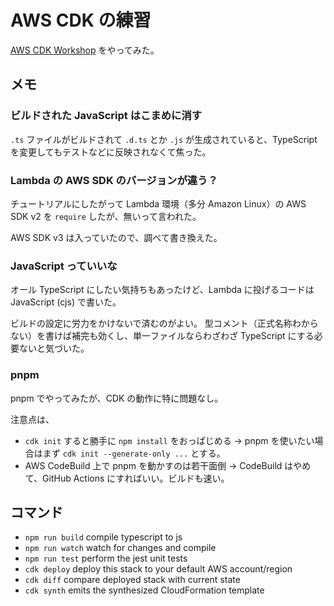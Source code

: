# AWS CDK の練習

[AWS CDK Workshop](https://cdkworkshop.com/ja/) をやってみた。

## メモ

### ビルドされた JavaScript はこまめに消す

`.ts` ファイルがビルドされて `.d.ts` とか `.js` が生成されていると、TypeScript を変更してもテストなどに反映されなくて焦った。

### Lambda の AWS SDK のバージョンが違う？

チュートリアルにしたがって Lambda 環境（多分 Amazon Linux）の AWS SDK v2 を `require` したが、無いって言われた。

AWS SDK v3 は入っていたので、調べて書き換えた。

### JavaScript っていいな

オール TypeScript にしたい気持ちもあったけど、Lambda に投げるコードは JavaScript (cjs) で書いた。

ビルドの設定に労力をかけないで済むのがよい。
型コメント（正式名称わからない）を書けば補完も効くし、単一ファイルならわざわざ TypeScript にする必要ないと気づいた。

### pnpm

pnpm でやってみたが、CDK の動作に特に問題なし。

注意点は、

- `cdk init` すると勝手に `npm install` をおっぱじめる
  → pnpm を使いたい場合はまず `cdk init --generate-only ...` とする。
- AWS CodeBuild 上で pnpm を動かすのは若干面倒
  → CodeBuild はやめて、GitHub Actions にすればいい。ビルドも速い。

## コマンド

- `npm run build` compile typescript to js
- `npm run watch` watch for changes and compile
- `npm run test` perform the jest unit tests
- `cdk deploy` deploy this stack to your default AWS account/region
- `cdk diff` compare deployed stack with current state
- `cdk synth` emits the synthesized CloudFormation template

